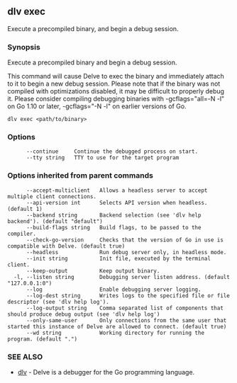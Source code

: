 ## dlv exec

Execute a precompiled binary, and begin a debug session.

### Synopsis


Execute a precompiled binary and begin a debug session.

This command will cause Delve to exec the binary and immediately attach to it to
begin a new debug session. Please note that if the binary was not compiled with
optimizations disabled, it may be difficult to properly debug it. Please
consider compiling debugging binaries with -gcflags="all=-N -l" on Go 1.10
or later, -gcflags="-N -l" on earlier versions of Go.

```
dlv exec <path/to/binary>
```

### Options

```
      --continue     Continue the debugged process on start.
      --tty string   TTY to use for the target program
```

### Options inherited from parent commands

```
      --accept-multiclient   Allows a headless server to accept multiple client connections.
      --api-version int      Selects API version when headless. (default 1)
      --backend string       Backend selection (see 'dlv help backend'). (default "default")
      --build-flags string   Build flags, to be passed to the compiler.
      --check-go-version     Checks that the version of Go in use is compatible with Delve. (default true)
      --headless             Run debug server only, in headless mode.
      --init string          Init file, executed by the terminal client.
      --keep-output          Keep output binary.
  -l, --listen string        Debugging server listen address. (default "127.0.0.1:0")
      --log                  Enable debugging server logging.
      --log-dest string      Writes logs to the specified file or file descriptor (see 'dlv help log').
      --log-output string    Comma separated list of components that should produce debug output (see 'dlv help log')
      --only-same-user       Only connections from the same user that started this instance of Delve are allowed to connect. (default true)
      --wd string            Working directory for running the program. (default ".")
```

### SEE ALSO
* [dlv](dlv.md)	 - Delve is a debugger for the Go programming language.

